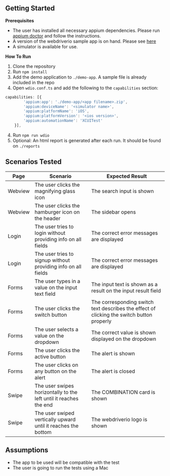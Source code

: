 Getting Started
---------------

**Prerequisites**
- The user has installed all necessary appium dependencies. Please run [appium doctor](https://www.npmjs.com/package/appium-doctor) and follow the instructions.
- A version of the webdriverio sample app is on hand. Please see [here](https://github.com/webdriverio/native-demo-app/releases)
- A simulator is available for use.

**How To Run**
1. Clone the repository
2. Run `npm install`
3. Add the demo application to `./demo-app`. A sample file is already included in the repo
4. Open `wdio.conf.ts` and add the following to the `capabilities` section:
```typescript
capabilities: [{
        'appium:app': './demo-app/<app filename>.zip',
        'appium:deviceName': '<simulator name>',
        'appium:platformName': 'iOS',
        'appium:platformVersion': '<ios version>',
        'appium:automationName': 'XCUITest'
    }],
```
4. Run `npm run wdio`
5. Optional: An html report is generated after each run. It should be found on `./reports`

Scenarios Tested
---------------
| Page | Scenario | Expected Result |
|---|---|---|
| Webview | The user clicks the magnifying glass icon | The search input is shown |
| Webview | The user clicks the hamburger icon on the header | The sidebar opens |
| Login | The user tries to login without providing info on all fields | The correct error messages are displayed |
| Login | The user tries to signup without providing info on all fields | The correct error messages are displayed |
| Forms | The user types in a value on the input text field | The input text is shown as a result on the input result field|
| Forms | The user clicks the switch button | The corresponding switch text describes the effect of clicking the switch button properly |
| Forms | The user selects a value on the dropdown | The correct value is shown displayed on the dropdown |
| Forms | The user clicks the active button | The alert is shown |
| Forms | The user clicks on any button on the alert | The alert is closed |
| Swipe | The user swipes horizontally to the left until it reaches the end | The COMBINATION card is shown |
| Swipe | The user swiped vertically upward until it reaches the bottom | The webdriverio logo is shown |

Assumptions
---------------
- The app to be used will be compatible with the test
- The user is going to run the tests using a Mac
